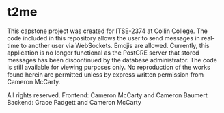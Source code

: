 # t2me

This capstone project was created for ITSE-2374 at Collin College. The code included in this repository allows the user to send messages in real-time to another user via WebSockets. Emojis are allowed. Currently, this application is no longer functional as the PostGRE server that stored messages has been discontinued by the database administrator. The code is still available for viewing purposes only. No reproduction of the works found herein are permitted unless by express written permission from Cameron McCarty.

All rights reserved.
Frontend: Cameron McCarty and Cameron Baumert
Backend: Grace Padgett and Cameron McCarty
